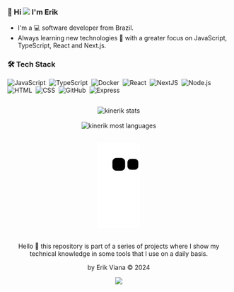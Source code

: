 
### 🧒 Hi <img src="https://media.giphy.com/media/ehz3LfVj7NvpY8jYUY/giphy.gif" width="25px"> I'm Erik

* I'm a 💻 software developer from Brazil.
* Always learning new technologies 🚀 with a greater focus on JavaScript, TypeScript, React and Next.js.

### 🛠 Tech Stack

![JavaScript](https://img.shields.io/badge/-JavaScript-05122A?style=flat&logo=javascript)&nbsp;
![TypeScript](https://img.shields.io/badge/-TypeScript-05122A?style=flat&logo=typescript)&nbsp;
![Docker](https://img.shields.io/badge/-Docker-05122A?style=flat&logo=docker)&nbsp;
![React](https://img.shields.io/badge/-React-05122A?style=flat&logo=react)&nbsp;
![NextJS](https://img.shields.io/badge/-NextJS-05122A?style=flat&logo=next.js)&nbsp;
![Node.js](https://img.shields.io/badge/-Node.js-05122A?style=flat&logo=node.js)&nbsp;
![HTML](https://img.shields.io/badge/-HTML-05122A?style=flat&logo=HTML5)&nbsp;
![CSS](https://img.shields.io/badge/-CSS-05122A?style=flat&logo=CSS3&logoColor=1572B6)&nbsp;
![GitHub](https://img.shields.io/badge/-GitHub-05122A?style=flat&logo=github)&nbsp;
![Express](https://img.shields.io/badge/-Express-05122A?style=flat&logo=express)&nbsp;


<div align="center">
  
##

<div align="center">
  <img width="350em" src="https://github-readme-stats-three-woad.vercel.app/api/top-langs/?username=kinerik&layout=compact&theme=nightowl" alt="kinerik stats"/><br><br>
  <img width="350em" src="https://github-readme-stats-three-woad.vercel.app/api?username=kinerik&hide=contribs,prs&theme=nightowl" alt="kinerik most languages"/>
</div>

<br>
  
![Snake animation](https://github.com/kinerik/kinerik/blob/output/github-contribution-grid-snake.svg)

##
<div>
  <p align="center">Hello 💙 this repository is part of a series of projects where I show my technical knowledge in some tools that I use on a daily basis.</p>
<p align="center">by Erik Viana © 2024</p>
  
  ![](https://visitor-badge.glitch.me/badge?page_id=kinerik)
  </div>

  
